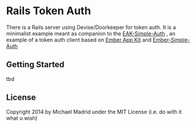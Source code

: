 # Rails Token Auth

There is a Rails server using Devise/Doorkeeper for token auth. It is a minimalist example meant as
companion to the [EAK-Simple-Auth](https://github.com/kagemusha/eak-simple-auth) , an example of a
token auth client based on [Ember App Kit](https://github.com/stefanpenner/ember-app-kit)
and [Ember-Simple-Auth](https://github.com/simplabs/ember-simple-auth)

## Getting Started

tbd


## License

Copyright 2014 by Michael Madrid under the MIT License (i.e. do with it what u wish)

